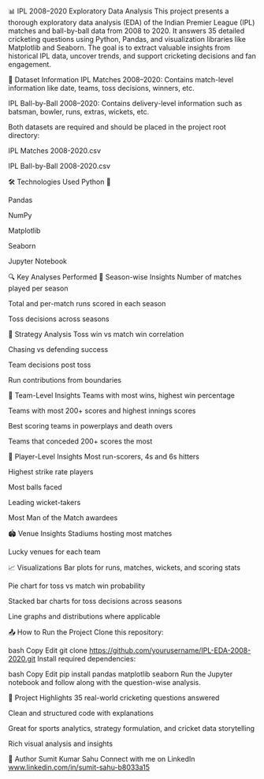 📊 IPL 2008–2020 Exploratory Data Analysis
This project presents a thorough exploratory data analysis (EDA) of the Indian Premier League (IPL) matches and ball-by-ball data from 2008 to 2020. It answers 35 detailed cricketing questions using Python, Pandas, and visualization libraries like Matplotlib and Seaborn. The goal is to extract valuable insights from historical IPL data, uncover trends, and support cricketing decisions and fan engagement.

📁 Dataset Information
IPL Matches 2008–2020: Contains match-level information like date, teams, toss decisions, winners, etc.

IPL Ball-by-Ball 2008–2020: Contains delivery-level information such as batsman, bowler, runs, extras, wickets, etc.

Both datasets are required and should be placed in the project root directory:

IPL Matches 2008-2020.csv

IPL Ball-by-Ball 2008-2020.csv

🛠️ Technologies Used
Python 🐍

Pandas

NumPy

Matplotlib

Seaborn

Jupyter Notebook

🔍 Key Analyses Performed
📅 Season-wise Insights
Number of matches played per season

Total and per-match runs scored in each season

Toss decisions across seasons

🧠 Strategy Analysis
Toss win vs match win correlation

Chasing vs defending success

Team decisions post toss

Run contributions from boundaries

🏏 Team-Level Insights
Teams with most wins, highest win percentage

Teams with most 200+ scores and highest innings scores

Best scoring teams in powerplays and death overs

Teams that conceded 200+ scores the most

📌 Player-Level Insights
Most run-scorers, 4s and 6s hitters

Highest strike rate players

Most balls faced

Leading wicket-takers

Most Man of the Match awardees

🏟️ Venue Insights
Stadiums hosting most matches

Lucky venues for each team

📈 Visualizations
Bar plots for runs, matches, wickets, and scoring stats

Pie chart for toss vs match win probability

Stacked bar charts for toss decisions across seasons

Line graphs and distributions where applicable

📤 How to Run the Project
Clone this repository:

bash
Copy
Edit
git clone https://github.com/yourusername/IPL-EDA-2008-2020.git
Install required dependencies:

bash
Copy
Edit
pip install pandas matplotlib seaborn
Run the Jupyter notebook and follow along with the question-wise analysis.

📌 Project Highlights
35 real-world cricketing questions answered

Clean and structured code with explanations

Great for sports analytics, strategy formulation, and cricket data storytelling

Rich visual analysis and insights

📧 Author
Sumit Kumar Sahu
Connect with me on LinkedIn 
www.linkedin.com/in/sumit-sahu-b8033a15
